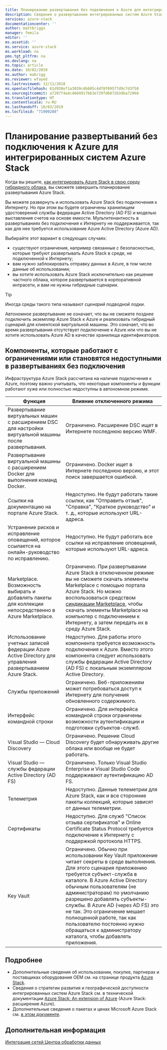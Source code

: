```yaml
---
title: Планирование развертывания без подключения к Azure для интегрированных систем Azure Stack | Документация Майкрософт
description: Сведения о развертывании интегрированных систем Azure Stack без подключения к Azure и необходимых решениях при планировании.
services: azure-stack
documentationcenter: ''
author: mattbriggs
manager: femila
editor: ''
ms.assetid: ''
ms.service: azure-stack
ms.workload: na
pms.tgt_pltfrm: na
ms.devlang: na
ms.topic: article
ms.date: 10/02/2019
ms.author: mabrigg
ms.reviewer: wfayed
ms.lastreviewed: 12/11/2018
ms.openlocfilehash: 61d938ef1a3039c4b685c4df8f09577d9c7d3f50
ms.sourcegitcommit: a7207f4a4c40d4917b63e729fd6872b3dba72968
ms.translationtype: HT
ms.contentlocale: ru-RU
ms.lasthandoff: 10/03/2019
ms.locfileid: "71909288"
---
```

# <a name="azure-disconnected-deployment-planning-decisions-for-azure-stack-integrated-systems"></a>Планирование развертываний без подключения к Azure для интегрированных систем Azure Stack
Когда вы решите, [как интегрировать Azure Stack в свою среду гибридного облака](azure-stack-connection-models.md), вы сможете завершить планирование развертывания Azure Stack.

Вы можете развернуть и использовать Azure Stack без подключения к Интернету. Но при этом вы будете ограничены хранилищем удостоверений службы федерации Active Directory (AD FS) и моделью выставления счетов на основе емкости. Мультитенантность в развертываниях без подключения к Интернету не поддерживается, так как для нее требуется использование Azure Active Directory (Azure AD).

Выбирайте этот вариант в следующих случаях:
- существуют ограничения, например связанные с безопасностью, которые требуют развертывать Azure Stack в среде, не подключенной к Интернету;
- вам нужно заблокировать отправку данных в Azure, в том числе данные об использовании;
- вы хотите использовать Azure Stack исключительно как решение частного облака, которое развертывается в корпоративной интрасети, и вам не нужны гибридные сценарии.

> [!TIP]
> Иногда среды такого типа называют *сценарий подводной лодки*.

Автономное развертывание не означает, что вы не сможете позднее подключить экземпляр Azure Stack к Azure и реализовать гибридный сценарий для клиентской виртуальной машины. Это означает, что во время развертывания отсутствует подключение к Azure или что вы не хотите использовать Azure AD в качестве хранилища идентификаторов.

## <a name="features-that-are-impaired-or-unavailable-in-disconnected-deployments"></a>Компоненты, которые работают с ограничениями или становятся недоступными в развертываниях без подключения 
Инфраструктура Azure Stack рассчитана на наличие подключения к Azure, поэтому важно учитывать, что некоторые компоненты и функции работают хуже или полностью недоступны в автономном режиме.

|Функция|Влияние отключенного режима|
|-----|-----|
|Развертывание виртуальных машин с расширением DSC для настройки виртуальной машины после развертывания.|Ограничено. Расширение DSC ищет в Интернете последнюю версию WMF.|
|Развертывание виртуальной машины с расширением Docker для выполнения команд Docker.|Ограничено. Docker ищет в Интернете последнюю версию, и этот поиск завершается ошибкой.|
|Ссылки на документацию на портале Azure Stack.|Недоступно. Не будут работать такие ссылки, как "Отправить отзыв", "Справка", "Краткое руководство" и т. д., которые используют URL-адреса.|
|Устранение рисков и исправление оповещений, которое ссылается на онлайн-руководство по исправлению.|Недоступно. Не будут работать все ссылки на исправление оповещений, которые используют URL-адреса.|
|Marketplace. Возможность выбирать и добавлять пакеты для коллекции непосредственно в Azure Marketplace.|Ограничено. При развертывании Azure Stack в отключенном режиме вы не сможете скачать элементы Marketplace с помощью портала Azure Stack. Но можно воспользоваться средством [синдикации Marketplace](azure-stack-download-azure-marketplace-item.md), чтобы скачать элементы Marketplace на компьютер с подключением к Интернету, а затем передать их в среду Azure Stack.|
|Использование учетных записей федерации Azure Active Directory для управления развертыванием Azure Stack.|Недоступно. Для работы этого компонента требуется возможность подключения к Azure. Вместо этого компонента следует использовать службы федерации Active Directory (AD FS) с локальным экземпляром Active Directory.|
|Службы приложений|Ограничено. Веб-приложениям может потребоваться доступ к Интернету для получения обновленного содержимого.|
|Интерфейс командной строки|Ограничено. Для интерфейса командной строки ограничены возможности аутентификации и подготовки субъектов-служб.|
|Visual Studio — Cloud Discovery|Ограничено. Решение Cloud Discovery будет обнаруживать другие облака или вообще не будет работать.|
|Visual Studio — службы федерации Active Directory (AD FS)|Ограничено. Только Visual Studio Enterprise и Visual Studio Code поддерживают аутентификацию AD FS.
Телеметрия|Недоступно. Данные телеметрии для Azure Stack, как и все сторонние пакеты коллекций, которые зависят от данных телеметрии.|
|Сертификаты|Недоступно. Для служб "Список отзыва сертификатов" и Online Certificate Status Protocol требуется подключение к Интернету с поддержкой протокола HTTPS.|
|Key Vault|Ограничено. Обычно при использовании Key Vault приложение читает секреты в среде выполнения. Для этого сценария приложению требуется субъект-служба в каталоге. В Azure Active Directory обычным пользователям (не администраторам) по умолчанию разрешено добавлять субъекты-службы. В Azure AD (через AD FS) это не так. Это ограничение мешает полноценной работе, так как пользователю постоянно нужно обращаться к администратору каталога, чтобы добавлять приложения.

## <a name="learn-more"></a>Подробнее
- Дополнительные сведения об использовании, покупке, партнерах и поставщиках оборудования OEM см. на странице продукта [Azure Stack](https://azure.microsoft.com/overview/azure-stack/).
- Сведения о стратегии развития и географической доступности интегрированных систем Azure Stack см. в технической документации [Azure Stack: An extension of Azure](https://azure.microsoft.com/resources/azure-stack-an-extension-of-azure/) (Azure Stack: расширение Azure). 
- Дополнительные сведения о пакетах и ценах Microsoft Azure Stack см. [в этом документе](https://azure.microsoft.com/mediahandler/files/resourcefiles/5bc3f30c-cd57-4513-989e-056325eb95e1/Azure-Stack-packaging-and-pricing-datasheet.pdf). 

## <a name="next-steps"></a>Дополнительная информация
[Интеграция сетей Центра обработки данных](azure-stack-network.md)
